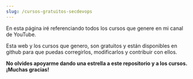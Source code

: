 ```yaml
---
slug: /cursos-gratuitos-secdevops
---
```


En esta página iré referenciando todos los cursos que genere en mi canal de YouTube. 

Esta web y los cursos que genero, son gratuitos y están disponibles en github para que puedas corregirlos, modificarlos y contribuir con ellos.

**No olvides apoyarme dando una estrella a este repositorio y a los cursos. ¡Muchas gracias!**
